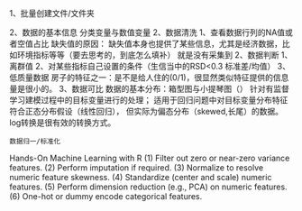 1、批量创建文件/文件夹

2、数据的基本信息
	分类变量与数值变量
2、数据清洗
     1、查看数据行列的NA值或者空值占比
		缺失值的原因：
		缺失值本身也提供了某些信息，尤其是经济数据，比如环境指标等等（要去思考的，到底怎么填补）
		就是没有采集到
     2、数据判断
	1、离群值
	2、对某些指标自己设置的条件（生信当中的RSD<0.3 标准差/均值）
     3、低质量数据
	房子的特征之一：是不是给人住的(0/1)，很显然类似特征提供的信息量是很小的。
3、数据可比
	数据的基本分布：箱型图与小提琴图（）
	针对有监督学习建模过程中的目标变量进行的处理；
	适用于回归问题中对目标变量分布特征符合正态分布假设（线性回归），
	但实际为偏态分布（skewed,长尾）的数据。log转换是很有效的转换方式。

	数据归一/标准化

Hands-On Machine Learning with R
(1) Filter out zero or near-zero variance features. 
(2) Perform imputation if required. 
(3) Normalize to resolve numeric feature skewness. 
(4) Standardize (center and scale) numeric features. 
(5) Perform dimension reduction (e.g., PCA) on numeric features. 
(6) One-hot or dummy encode categorical features. 

